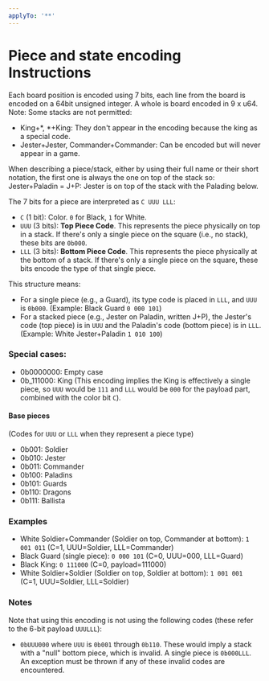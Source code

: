 ```yaml
---
applyTo: '**'
---
```

# Piece and state encoding Instructions

Each board position is encoded using 7 bits, each line from the board is encoded on a 64bit unsigned integer. A whole is board encoded in 9 x u64.
Note: Some stacks are not permitted:
- King+*, *+King: They don't appear in the encoding because the king as a special code.
- Jester+Jester, Commander+Commander: Can be encoded but will never appear in a game.

When describing a piece/stack, either by using their full name or their short notation, the first one is always the one on top of the stack so: Jester+Paladin = J+P: Jester is on top of the stack with the Palading below.

The 7 bits for a piece are interpreted as `C UUU LLL`:
- `C` (1 bit): Color. `0` for Black, `1` for White.
- `UUU` (3 bits): **Top Piece Code**. This represents the piece physically on top in a stack. If there's only a single piece on the square (i.e., no stack), these bits are `0b000`.
- `LLL` (3 bits): **Bottom Piece Code**. This represents the piece physically at the bottom of a stack. If there's only a single piece on the square, these bits encode the type of that single piece.

This structure means:
- For a single piece (e.g., a Guard), its type code is placed in `LLL`, and `UUU` is `0b000`. (Example: Black Guard `0 000 101`)
- For a stacked piece (e.g., Jester on Paladin, written J+P), the Jester's code (top piece) is in `UUU` and the Paladin's code (bottom piece) is in `LLL`. (Example: White Jester+Paladin `1 010 100`)

### Special cases:
- 0b0000000: Empty case
- 0b_111000: King (This encoding implies the King is effectively a single piece, so `UUU` would be `111` and `LLL` would be `000` for the payload part, combined with the color bit `C`).

#### Base pieces
(Codes for `UUU` or `LLL` when they represent a piece type)
- 0b001: Soldier
- 0b010: Jester
- 0b011: Commander
- 0b100: Paladins
- 0b101: Guards
- 0b110: Dragons
- 0b111: Ballista

### Examples
- White Soldier+Commander (Soldier on top, Commander at bottom): `1 001 011` (C=1, UUU=Soldier, LLL=Commander)
- Black Guard (single piece): `0 000 101` (C=0, UUU=000, LLL=Guard)
- Black King: `0 111000` (C=0, payload=111000)
- White Soldier+Soldier (Soldier on top, Soldier at bottom): `1 001 001` (C=1, UUU=Soldier, LLL=Soldier)

### Notes
Note that using this encoding is not using the following codes (these refer to the 6-bit payload `UUULLL`):
- `0bUUU000` where `UUU` is `0b001` through `0b110`. These would imply a stack with a "null" bottom piece, which is invalid. A single piece is `0b000LLL`.
An exception must be thrown if any of these invalid codes are encountered.
